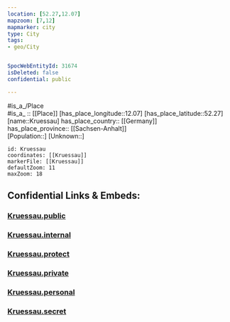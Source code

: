 ```yaml
---
location: [52.27,12.07] 
mapzoom: [7,12] 
mapmarker: city 
type: City
tags:
- geo/City


SpocWebEntityId: 31674
isDeleted: false
confidential: public

---
```

#is_a_/Place  
#is_a_ :: [[Place]] 
[has_place_longitude::12.07] 
[has_place_latitude::52.27] 
[name::Kruessau] 
has_place_country:: [[Germany]]  
has_place_province:: [[Sachsen-Anhalt]]  
[Population::] 
[Unknown::] 


```leaflet
id: Kruessau
coordinates: [[Kruessau]] 
markerFile: [[Kruessau]] 
defaultZoom: 11 
maxZoom: 18
```


## Confidential Links & Embeds: 

### [Kruessau.public](/_public/\Earth\Continent\Europe\Europe~Central\Germany\Germany~East\Sachsen-Anhalt\counties~SA\Jerichower_Land\cities~Jerichower_Land\Möckern\CityKruessau.public.md) 

### [Kruessau.internal](/_internal/\Earth\Continent\Europe\Europe~Central\Germany\Germany~East\Sachsen-Anhalt\counties~SA\Jerichower_Land\cities~Jerichower_Land\Möckern\CityKruessau.internal.md) 

### [Kruessau.protect](/_protect/\Earth\Continent\Europe\Europe~Central\Germany\Germany~East\Sachsen-Anhalt\counties~SA\Jerichower_Land\cities~Jerichower_Land\Möckern\CityKruessau.protect.md) 

### [Kruessau.private](/_private/\Earth\Continent\Europe\Europe~Central\Germany\Germany~East\Sachsen-Anhalt\counties~SA\Jerichower_Land\cities~Jerichower_Land\Möckern\CityKruessau.private.md) 

### [Kruessau.personal](/_personal/\Earth\Continent\Europe\Europe~Central\Germany\Germany~East\Sachsen-Anhalt\counties~SA\Jerichower_Land\cities~Jerichower_Land\Möckern\CityKruessau.personal.md) 

### [Kruessau.secret](/_secret/\Earth\Continent\Europe\Europe~Central\Germany\Germany~East\Sachsen-Anhalt\counties~SA\Jerichower_Land\cities~Jerichower_Land\Möckern\CityKruessau.secret.md)


